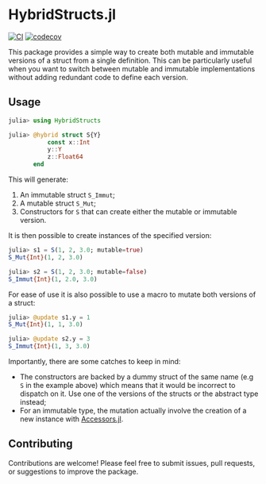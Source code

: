 # HybridStructs.jl

[![CI](https://github.com/Tortar/HybridStructs.jl/workflows/CI/badge.svg)](https://github.com/Tortar/HybridStructs.jl/actions?query=workflow%3ACI)
[![codecov](https://codecov.io/gh/Tortar/HybridStructs.jl/graph/badge.svg?token=F8W0MC53Z0)](https://codecov.io/gh/Tortar/HybridStructs.jl)

This package provides a simple way to create both mutable and immutable versions 
of a struct from a single definition. This can be particularly useful when you want
to switch between mutable and immutable implementations without adding redundant code
to define each version.

## Usage

```julia
julia> using HybridStructs

julia> @hybrid struct S{Y}
           const x::Int
           y::Y
           z::Float64
       end
```

This will generate:

1. An immutable struct `S_Immut`;
2. A mutable struct `S_Mut`;
3. Constructors for `S` that can create either the mutable or immutable version.

It is then possible to create instances of the specified version:

```julia
julia> s1 = S(1, 2, 3.0; mutable=true)
S_Mut{Int}(1, 2, 3.0)

julia> s2 = S(1, 2, 3.0; mutable=false)
S_Immut{Int}(1, 2.0, 3.0)
```

For ease of use it is also possible to use a macro to mutate both versions
of a struct:

```julia
julia> @update s1.y = 1
S_Mut{Int}(1, 1, 3.0)

julia> @update s2.y = 3
S_Immut{Int}(1, 3, 3.0)
```

Importantly, there are some catches to keep in mind:

- The constructors are backed by a dummy struct of the same name (e.g `S` in the example above) which means
  that it would be incorrect to dispatch on it. Use one of the versions of the structs or the abstract type
  instead;
- For an immutable type, the mutation actually involve the creation of a new instance with
  [Accessors.jl](https://github.com/JuliaObjects/Accessors.jl).


## Contributing

Contributions are welcome! Please feel free to submit issues, pull requests, or suggestions to improve the package.

